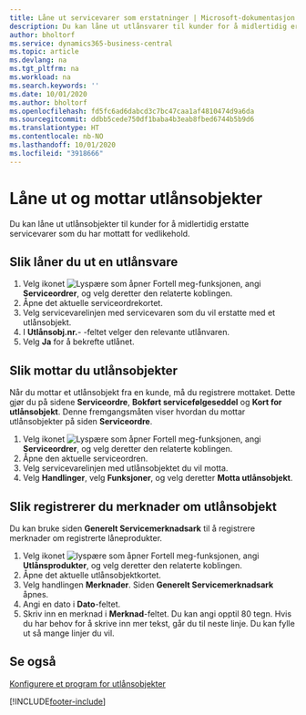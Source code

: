 ```yaml
---
title: Låne ut servicevarer som erstatninger | Microsoft-dokumentasjon
description: Du kan låne ut utlånsvarer til kunder for å midlertidig erstatte servicevarer som du har mottatt for vedlikehold.
author: bholtorf
ms.service: dynamics365-business-central
ms.topic: article
ms.devlang: na
ms.tgt_pltfrm: na
ms.workload: na
ms.search.keywords: ''
ms.date: 10/01/2020
ms.author: bholtorf
ms.openlocfilehash: fd5fc6ad6dabcd3c7bc47caa1af4810474d9a6da
ms.sourcegitcommit: ddbb5cede750df1baba4b3eab8fbed6744b5b9d6
ms.translationtype: HT
ms.contentlocale: nb-NO
ms.lasthandoff: 10/01/2020
ms.locfileid: "3918666"
---
```

# <a name="lend-and-receive-loaners"></a>Låne ut og mottar utlånsobjekter
Du kan låne ut utlånsobjekter til kunder for å midlertidig erstatte servicevarer som du har mottatt for vedlikehold.  
  
## <a name="to-lend-a-loaner-item"></a>Slik låner du ut en utlånsvare    
1. Velg ikonet ![Lyspære som åpner Fortell meg-funksjonen](media/ui-search/search_small.png "Fortell hva du vil gjøre"), angi **Serviceordrer**, og velg deretter den relaterte koblingen.  
2. Åpne det aktuelle serviceordrekortet.  
3. Velg servicevarelinjen med servicevaren som du vil erstatte med et utlånsobjekt.  
4. I **Utlånsobj.nr.**- -feltet velger den relevante utlånvaren.  
5. Velg **Ja** for å bekrefte utlånet.  

## <a name="to-receive-a-loaner"></a>Slik mottar du utlånsobjekter  
Når du mottar et utlånsobjekt fra en kunde, må du registrere mottaket. Dette gjør du på sidene **Serviceordre**, **Bokført servicefølgeseddel** og **Kort for utlånsobjekt**. Denne fremgangsmåten viser hvordan du mottar utlånsobjekter på siden **Serviceordre**.  
  
1. Velg ikonet ![Lyspære som åpner Fortell meg-funksjonen](media/ui-search/search_small.png "Fortell hva du vil gjøre"), angi **Serviceordrer**, og velg deretter den relaterte koblingen.  
2. Åpne den aktuelle serviceordren.  
3. Velg servicevarelinjen med utlånsobjektet du vil motta.  
4. Velg **Handlinger**, velg **Funksjoner**, og velg deretter **Motta utlånsobjekt**.  

## <a name="to-register-loaner-comments"></a>Slik registrerer du merknader om utlånsobjekt  
Du kan bruke siden **Generelt Servicemerknadsark** til å registrere merknader om registrerte låneprodukter.  
  
1. Velg ikonet ![lyspære som åpner Fortell meg-funksjonen](media/ui-search/search_small.png "Fortell hva du vil gjøre"), angi **Utlånsprodukter**, og velg deretter den relaterte koblingen.  
2. Åpne det aktuelle utlånsobjektkortet.  
3. Velg handlingen **Merknader**. Siden **Generelt Servicemerknadsark** åpnes.  
4. Angi en dato i **Dato**-feltet.  
5. Skriv inn en merknad i **Merknad**-feltet. Du kan angi opptil 80 tegn. Hvis du har behov for å skrive inn mer tekst, går du til neste linje. Du kan fylle ut så mange linjer du vil.  
  
## <a name="see-also"></a>Se også  
[Konfigurere et program for utlånsobjekter](service-how-setup-loaner-program.md)   


[!INCLUDE[footer-include](includes/footer-banner.md)]